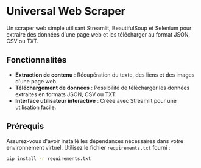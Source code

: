 # Universal Web Scraper

Un scraper web simple utilisant Streamlit, BeautifulSoup et Selenium pour extraire des données d'une page web et les télécharger au format JSON, CSV ou TXT.

## Fonctionnalités

- **Extraction de contenu** : Récupération du texte, des liens et des images d'une page web.
- **Téléchargement de données** : Possibilité de télécharger les données extraites en formats JSON, CSV ou TXT.
- **Interface utilisateur interactive** : Créée avec Streamlit pour une utilisation facile.

## Prérequis

Assurez-vous d'avoir installé les dépendances nécessaires dans votre environnement virtuel. Utilisez le fichier `requirements.txt` fourni :

```bash
pip install -r requirements.txt
